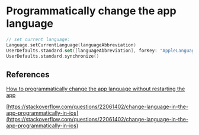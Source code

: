 # Programmatically change the app language

```swift
// set current language:
Language.setCurrentLanguage(languageAbbreviation)
UserDefaults.standard.set([languageAbbreviation], forKey: "AppleLanguages")
UserDefaults.standard.synchronize()
```


## References

[How to programmatically change the app language without restarting the app](https://www.codebales.com/how-programmatically-change-app-language-without-restarting-app)

[https://stackoverflow.com/questions/22061402/change-language-in-the-app-programmatically-in-ios](https://stackoverflow.com/questions/22061402/change-language-in-the-app-programmatically-in-ios)